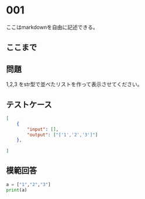 # 001

ここはmarkdownを自由に記述できる。

ここまで
---
## 問題

1,2,3 をstr型で並べたリストを作って表示させてください。

## テストケース

```json
[
	{
		"input": [],
		"output": ["['1','2','3']"]
  	},
	
]
```

## 模範回答
```python
a = ["1","2","3"]
print(a)
```